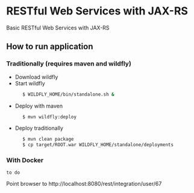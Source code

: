 # RESTful Web Services with JAX-RS

Basic RESTful Web Services with JAX-RS 

## How to run application
### Traditionally (requires maven and wildfly)
 - Download wildfly 
 - Start wildfly
```sh
      $ WILDFLY_HOME/bin/standalone.sh &
```
 - Deploy with maven 
```sh
      $ mvn wildfly:deploy
```
  - Deploy traditionally
```sh
      $ mvn clean package
      $ cp target/ROOT.war WILDFLY_HOME/standalone/deployments
```
### With Docker
    to do
  
Point browser to http://localhost:8080/rest/integration/user/67



